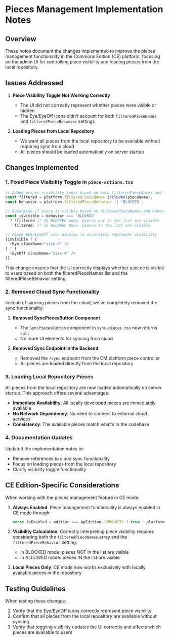# Pieces Management Implementation Notes

## Overview

These notes document the changes implemented to improve the pieces management functionality in the Commons Edition (CE) platform, focusing on the admin UI for controlling piece visibility and loading pieces from the local repository.

## Issues Addressed

1. **Piece Visibility Toggle Not Working Correctly**
   - The UI did not correctly represent whether pieces were visible or hidden
   - The Eye/EyeOff icons didn't account for both `filteredPieceNames` and `filteredPieceBehavior` settings

2. **Loading Pieces from Local Repository**
   - We want all pieces from the local repository to be available without requiring sync from cloud
   - All pieces should be loaded automatically on server startup

## Changes Implemented

### 1. Fixed Piece Visibility Toggle in `piece-actions.tsx`

```typescript
// Added proper visibility logic based on both filteredPieceNames and filteredPieceBehavior
const filtered = platform.filteredPieceNames.includes(pieceName);
const behavior = platform.filteredPieceBehavior || 'BLOCKED';

// Determine if piece is visible based on filteredPieceNames and behavior
const isVisible = behavior === 'BLOCKED' 
  ? !filtered // In BLOCKED mode, pieces not in the list are visible
  : filtered; // In ALLOWED mode, pieces in the list are visible

// Fixed Eye/EyeOff icon display to accurately represent visibility
{isVisible ? (
  <Eye className="size-4" />
) : (
  <EyeOff className="size-4" />
)}
```

This change ensures that the UI correctly displays whether a piece is visible to users based on both the filteredPieceNames list and the filteredPieceBehavior setting.

### 2. Removed Cloud Sync Functionality

Instead of syncing pieces from the cloud, we've completely removed the sync functionality:

1. **Removed SyncPiecesButton Component**
   - The `SyncPiecesButton` component in `sync-pieces.tsx` now returns `null`
   - No more UI elements for syncing from cloud

2. **Removed Sync Endpoint in the Backend**
   - Removed the `/sync` endpoint from the CM platform piece controller
   - All pieces are loaded directly from the local repository

### 3. Loading Local Repository Pieces

All pieces from the local repository are now loaded automatically on server startup. This approach offers several advantages:

- **Immediate Availability**: All locally developed pieces are immediately available
- **No Network Dependency**: No need to connect to external cloud services
- **Consistency**: The available pieces match what's in the codebase

### 4. Documentation Updates

Updated the implementation notes to:

- Remove references to cloud sync functionality
- Focus on loading pieces from the local repository
- Clarify visibility toggle functionality

## CE Edition-Specific Considerations

When working with the pieces management feature in CE mode:

1. **Always Enabled**: Piece management functionality is always enabled in CE mode through:
   ```typescript
   const isEnabled = edition === ApEdition.COMMUNITY ? true : platform.managePiecesEnabled;
   ```

2. **Visibility Calculation**: Correctly interpreting piece visibility requires considering both the `filteredPieceNames` array and the `filteredPieceBehavior` setting:
   - In BLOCKED mode: pieces NOT in the list are visible
   - In ALLOWED mode: pieces IN the list are visible

3. **Local Pieces Only**: CE mode now works exclusively with locally available pieces in the repository

## Testing Guidelines

When testing these changes:

1. Verify that the Eye/EyeOff icons correctly represent piece visibility
2. Confirm that all pieces from the local repository are available without syncing
3. Verify that toggling visibility updates the UI correctly and affects which pieces are available to users
